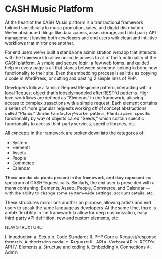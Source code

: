 # CASH Music Platform #
At the heart of the CASH Music platform is a transactional framework tailored 
specifically to music promotion, sales, and digital distribution. We've abstracted 
things like data access, asset storage, and third party API management leaving 
both developers and end users with clean and intuitive workflows that mirror one
another. 

For end users we've built a standalone administration webapp that interacts with
the framework to allow no-code access to all of the functionality of the CASH
platform. A simple and secure login, a few web forms, and guided help on every 
page is all that stands between someone looking to bring new functionality to
their site. Even the embedding process is as little as copying a code in WordPress,
or cutting and pasting 2 simple lines of PHP. 

Developers follow a familiar Request/Response pattern, interacting with a local 
Request object that's loosely modeled after RESTful patterns. High level workflows
are defined as "Elements" in the framework, allowing access to complex trasactions
with a simple request. Each element contains a series of more granular requests
working off of concept abstractions called "Plants." Similar to a factory/worker
pattern, Plants spawn specific functionality by way of objects called "Seeds," 
which contain specific functionality to access third-party services, specific 
libraries, etc. 

All concepts in the framework are broken down into the categories of:

- System
- Elements
- Assets
- People
- Commerce
- Calendar

Those are the six plants present in the framework, and they represent the spectrum
of CASHRequest calls. Similarly, the end user is presented with a menu containing:
Elements, Assets, People, Commerce, and Calendar — with the ability to change some
system-wide settings, account details, etc. 

These structures mirror one another on purpose, allowing artists and end users to
speak the same language as developers. At the same time, there is amble flexibility
in the framework to allow for deep customization, easy third-party API definition, 
new and custom elements, etc. 


NEW STRUCTURE:

I.		Introduction
			a. Setup
			b. Code Standards
II.		PHP Core
			a. Request/response format
			b. Authorization model
			c. Requests
III. 	API
			a. Verbose API
			b. RESTful API
IV.		Elements
			a. Structure and coding
			b. Embedding
V.		Connections
VI.		Admin
